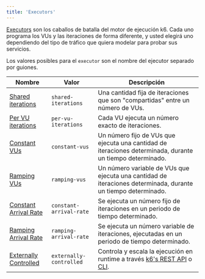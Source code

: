 ```yaml
---
title: 'Executors'
---
```


[Executors](/using-k6/scenarios/executors) son los caballos de batalla del motor de ejecución k6. Cada uno programa los VUs y las iteraciones de forma diferente, y usted elegirá uno dependiendo del tipo de tráfico que quiera modelar para probar sus servicios.

Los valores posibles para el `executor` son el nombre del ejecutor separado por guiones.

| Nombre           | Valor | Descripción                                                            |
| ---------------- | ----------------------- | ---------------------------------------------------- |
| [Shared iterations](/using-k6/scenarios/executors/shared-iterations)         | `shared-iterations`     | Una cantidad fija de iteraciones que son "compartidas" entre un número de VUs.                                                                            |
| [Per VU iterations](/using-k6/scenarios/executors/per-vu-iterations)         | `per-vu-iterations`     | Cada VU ejecuta un número exacto de iteraciones.                                                                                                    |
| [Constant VUs](/using-k6/scenarios/executors/constant-vus)                   | `constant-vus`          | Un número fijo de VUs que ejecuta una cantidad de iteraciones determinada, durante un tiempo determinado.                                                  |
| [Ramping VUs](/using-k6/scenarios/executors/ramping-vus)                     | `ramping-vus`           | Un número variable de VUs que ejecuta una cantidad de iteraciones determinada, durante un tiempo determinado.                                               |
| [Constant Arrival Rate](/using-k6/scenarios/executors/constant-arrival-rate) | `constant-arrival-rate` | Se ejecuta un número fijo de iteraciones en un periodo de tiempo determinado.                                                                      |
| [Ramping Arrival Rate](/using-k6/scenarios/executors/ramping-arrival-rate)   | `ramping-arrival-rate`  | Se ejecuta un número variable de iteraciones, ejecutadas en un periodo de tiempo determinado.                                          |
| [Externally Controlled](/using-k6/scenarios/executors/externally-controlled) | `externally-controlled` | Controla y escala la ejecución en runtime a través  [k6's REST API](/misc/k6-rest-api) o [CLI](https://k6.io/blog/how-to-control-a-live-k6-test). |